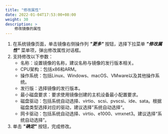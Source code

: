 ```yaml
---
title: "修改属性"
date: 2022-01-04T17:53:00+08:00
weight: 30
description: >
    修改镜像的属性
---
```


1. 在系统镜像页面，单击镜像右侧操作列 **_"更多"_** 按钮，选择下拉菜单 **_"修改属性"_** 菜单项，弹出修改属性对话框。
2. 支持修改以下参数：
     - 名称：设置镜像的名称，建议名称与镜像的发行版本相关。
     - CPU架构：包括x86和ARM。
     - 操作系统：包括Linux、Windows、macOS、VMware以及其他操作系统。
     - 发行版：选择镜像的发行版本。
     - 最小磁盘要求：要求使用镜像创建的主机设备最小配置要求。
     - 磁盘驱动：包括系统自动选择、virtio、scsi、pvscsi、ide、sata。根据磁盘类型选择对应的驱动，建议选择”系统自动选择“。
     - 网卡驱动：包括系统自动选择、virtio、e1000、vmxnet3。建议选择“系统自动选择”。
3. 单击 **_"确定"_** 按钮，完成修改。